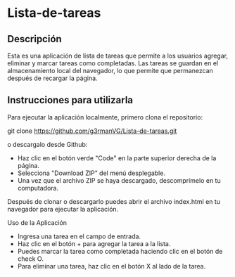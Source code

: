 # Lista-de-tareas

 ## Descripción
Esta es una aplicación de lista de tareas que permite a los usuarios agregar, eliminar y marcar tareas como completadas. Las tareas se guardan en el almacenamiento local del navegador, lo que permite que permanezcan después de recargar la página.

## Instrucciones para utilizarla
Para ejecutar la aplicación localmente, primero clona el repositorio:

 git clone https://github.com/g3rmanVG/Lista-de-tareas.git

o descargalo desde Github:
 - Haz clic en el botón verde "Code" en la parte superior derecha de la página.
 - Selecciona "Download ZIP" del menú desplegable.
 - Una vez que el archivo ZIP se haya descargado, descomprímelo en tu computadora.

Después de clonar o descargarlo puedes abrir el archivo index.html en tu navegador para ejecutar la aplicación.

Uso de la Aplicación
 - Ingresa una tarea en el campo de entrada.
 - Haz clic en el botón + para agregar la tarea a la lista.
 - Puedes marcar la tarea como completada haciendo clic en el botón de check O.
 - Para eliminar una tarea, haz clic en el botón X al lado de la tarea.
